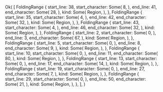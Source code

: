 Ok(
    [
        FoldingRange {
            start_line: 38,
            start_character: Some(
                8,
            ),
            end_line: 41,
            end_character: Some(
                28,
            ),
            kind: Some(
                Region,
            ),
        },
        FoldingRange {
            start_line: 35,
            start_character: Some(
                4,
            ),
            end_line: 42,
            end_character: Some(
                32,
            ),
            kind: Some(
                Region,
            ),
        },
        FoldingRange {
            start_line: 43,
            start_character: Some(
                4,
            ),
            end_line: 46,
            end_character: Some(
                32,
            ),
            kind: Some(
                Region,
            ),
        },
        FoldingRange {
            start_line: 2,
            start_character: Some(
                0,
            ),
            end_line: 3,
            end_character: Some(
                67,
            ),
            kind: Some(
                Region,
            ),
        },
        FoldingRange {
            start_line: 5,
            start_character: Some(
                0,
            ),
            end_line: 8,
            end_character: Some(
                9,
            ),
            kind: Some(
                Region,
            ),
        },
        FoldingRange {
            start_line: 10,
            start_character: Some(
                0,
            ),
            end_line: 11,
            end_character: Some(
                80,
            ),
            kind: Some(
                Region,
            ),
        },
        FoldingRange {
            start_line: 13,
            start_character: Some(
                0,
            ),
            end_line: 17,
            end_character: Some(
                14,
            ),
            kind: Some(
                Region,
            ),
        },
        FoldingRange {
            start_line: 19,
            start_character: Some(
                0,
            ),
            end_line: 27,
            end_character: Some(
                7,
            ),
            kind: Some(
                Region,
            ),
        },
        FoldingRange {
            start_line: 29,
            start_character: Some(
                0,
            ),
            end_line: 50,
            end_character: Some(
                21,
            ),
            kind: Some(
                Region,
            ),
        },
    ],
)